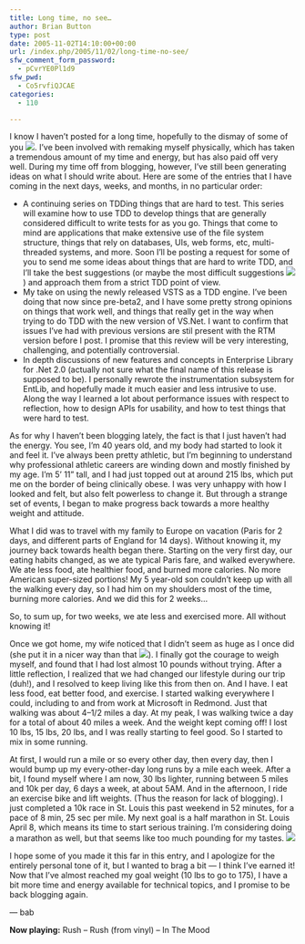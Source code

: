 ```yaml
---
title: Long time, no see…
author: Brian Button
type: post
date: 2005-11-02T14:10:00+00:00
url: /index.php/2005/11/02/long-time-no-see/
sfw_comment_form_password:
  - pCvrYE0Pl1d9
sfw_pwd:
  - Co5rvfiQJCAE
categories:
  - 110

---
```

I know I haven&rsquo;t posted for a long time, hopefully to the dismay of some of you ![][1]. I&rsquo;ve been involved with remaking myself physically, which has taken a tremendous amount of my time and energy, but has also paid off very well. During my time off from blogging, however, I&rsquo;ve still been generating ideas on what I should write about. Here are some of the entries that I have coming in the next days, weeks, and months, in no particular order:

  * A continuing series on TDDing things that are hard to test. This series will examine how to use TDD to develop things that are generally considered difficult to write tests for as you go. Things that come to mind are applications that make extensive use of the file system&nbsp; structure, things that rely on databases, UIs, web forms, etc, multi-threaded systems, and more. Soon I&rsquo;ll be posting a request for some of you to send me some ideas about things that are hard to write TDD, and I&rsquo;ll take the best suggestions (or maybe the most difficult suggestions ![][1]) and approach them from a strict TDD point of view.
  * My take on using the newly released VSTS as a TDD engine. I&rsquo;ve been doing that now since pre-beta2, and I have some pretty strong opinions on things that work well, and things that really get in the way when trying to do TDD with the new version of VS.Net. I want to confirm that issues I&rsquo;ve had with previous versions are stil present with the RTM version before I post. I promise that this review will be very interesting, challenging, and potentially controversial.
  * In depth discussions of new features and concepts in Enterprise Library for .Net 2.0 (actually not sure what the final name of this release is supposed to be). I personally rewrote the instrumentation subsystem for EntLib, and hopefully made it much easier and less intrusive to use. Along the way I learned a lot about performance issues with respect to reflection, how to design APIs for usability, and how to test things that were hard to test.

As for why I haven&rsquo;t been blogging lately, the fact is that I just haven&rsquo;t had the energy. You see, I&rsquo;m 40 years old, and my body had started to look it and feel it. I&rsquo;ve always been pretty athletic, but I&rsquo;m beginning to understand why professional athletic careers are winding down and mostly finished by my age. I&rsquo;m 5&rsquo; 11&rdquo; tall, and I had just topped out at around 215 lbs, which put me on the border of being clinically obese. I was very unhappy with how I looked and felt, but also felt powerless to change it. But through a strange set of events, I began to make progress back towards a more healthy weight and attitude.

What I did was to travel with my family to Europe on vacation (Paris for 2 days, and different parts of England for 14 days). Without knowing it, my journey back towards health began there. Starting on the very first day, our eating habits changed, as we ate typical Paris fare, and walked everywhere. We ate less food, ate healthier food, and burned more calories. No more American super-sized portions! My 5 year-old son couldn&rsquo;t keep up with all the walking every day, so I had him on my shoulders most of the time, burning more calories. And we did this for 2 weeks&hellip;

So, to sum up, for two weeks, we ate less and exercised more. All without knowing it!

Once we got home, my wife noticed that I didn&rsquo;t seem as huge as I once did (she put it in a nicer way than that ![][1]). I finally got the courage to weigh myself, and found that I had lost almost 10 pounds without trying. After a little reflection, I realized that we had changed our lifestyle during our trip (duh!), and I resolved to keep living like this from then on. And I have. I eat less food, eat better food, and exercise. I started walking everywhere I could, including to and from work at Microsoft in Redmond. Just that walking was about 4&ndash;1/2 miles a day. At my peak, I was walking twice a day for a total of about 40 miles a week. And the weight kept coming off! I lost 10 lbs, 15 lbs, 20 lbs, and I was really starting to feel good. So I started to mix in some running.

At first, I would run a mile or so every other day, then every day, then I would bump up my every-other-day long runs by a mile each week. After a bit, I found myself where I am now, 30 lbs lighter, running between 5 miles and 10k per day,&nbsp;6 days a week, at about 5AM. And in the afternoon, I ride an exercise bike and lift weights. (Thus the reason for lack of blogging). I just completed a 10k race in St. Louis this past weekend in 52 minutes, for a pace of 8 min, 25 sec per mile. My next goal is a half marathon in St. Louis April 8, which means its time to start serious training. I&rsquo;m considering doing a marathon as well, but that seems like too much pounding for my tastes. ![][1]

I hope some of you made it this far in this entry, and I apologize for the entirely personal tone of it, but I wanted to brag a bit &mdash; I think I&rsquo;ve earned it! Now that I&rsquo;ve almost reached my goal weight (10 lbs to go to 175), I have a bit more time and energy available for technical topics, and I promise to be back blogging again.

&mdash; bab

**Now playing:** Rush &#8211; Rush (from vinyl) &#8211; In The Mood

 [1]: http://www.myhosting.com/blog/smile1.gif